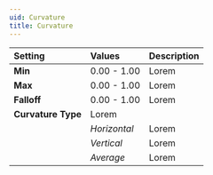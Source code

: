 ```yaml
---
uid: Curvature
title: Curvature
---
```


| Setting            | Values       | Description |
| :----------------- | :----------- | :---------- |
| **Min**            | 0.00 - 1.00  | Lorem |
| **Max**            | 0.00 - 1.00  | Lorem |
| **Falloff**        | 0.00 - 1.00  | Lorem |
| **Curvature Type** | Lorem  |
|                    | *Horizontal* | Lorem |
|                    | *Vertical*   | Lorem |
|                    | *Average*    | Lorem |




